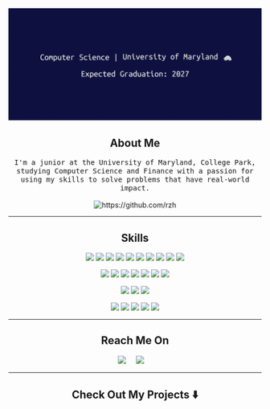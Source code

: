 <div align="center">
  <img src="https://github.com/rzhong89/rzhong89/blob/ba3d45f5785bd388a9392cd1b685671cdc591327/image/header.gif" alt="header"/>
</div>

<h2 align="center"> About Me</h2>
<p align="center">
  <samp>I'm a junior at the University of Maryland, College Park, studying Computer Science and Finance with a passion for using my skills to solve problems that have real-world impact.
  </samp>
  <br> <br>
  <img src="https://komarev.com/ghpvc/?username=rzhong89" alt="https://github.com/rzh" />
</p>

<hr>

<h2 align="center"> Skills</h2>
<p align="center">
<a href="#"><img src="https://img.shields.io/badge/Java-%23ED8B00.svg?&style=for-the-badge&logo=openjdk&logoColor=white" /></a>
<a href="#"><img src="https://img.shields.io/badge/Python-3776AB?style=for-the-badge&logo=python&logoColor=white" /></a>
<a href="#"><img src="https://img.shields.io/badge/C-00599C?style=for-the-badge&logo=c&logoColor=white" /></a>
<a href="#"><img src="https://img.shields.io/badge/C++-%2300599C.svg?&style=for-the-badge&logo=c%2B%2B&logoColor=white" /></a>
<a href="#"><img src="https://img.shields.io/badge/OCaml-EC6813?style=for-the-badge&logo=ocaml&logoColor=white" /></a>
<a href="#"><img src="https://img.shields.io/badge/Rust-%23000000.svg?&style=for-the-badge&logo=rust&logoColor=white" /></a>
<a href="#"><img src="https://img.shields.io/badge/R-%23276DC3.svg?&style=for-the-badge&logo=r&logoColor=white" /></a>
<a href="#"><img src="https://img.shields.io/badge/HTML-%23E34F26.svg?&style=for-the-badge&logo=html5&logoColor=white" /></a>
<a href="#"><img src="https://img.shields.io/badge/CSS-239120?&style=for-the-badge&logo=css3&logoColor=white" /></a>
<a href="#"><img src="https://img.shields.io/badge/JavaScript-F7DF1E?style=for-the-badge&logo=javascript&logoColor=black" /></a>
</p>
<p align="center">
<a href="#"><img src="https://img.shields.io/badge/react%20-%2300D9FF.svg?&style=for-the-badge&logo=react&logoColor=white" /></a>
<a href="#"><img src="https://img.shields.io/badge/Next-black?style=for-the-badge&logo=next.js&logoColor=white" /></a>
<a href="#"><img src="https://img.shields.io/badge/Flask-000000?style=for-the-badge&logo=flask&logoColor=white" /></a>
<a href="#"><img src="https://img.shields.io/badge/Spring_Boot-6DB33F?style=for-the-badge&logo=spring-boot&logoColor=white" /></a>
<a href="#"><img src="https://img.shields.io/badge/tailwind-css%20-%231572B6.svg?&style=for-the-badge&logo=tailwind-css&logoColor=white" /></a>
<a href="#"><img src="https://img.shields.io/badge/Pandas-150458?style=for-the-badge&logo=pandas&logoColor=white" /></a>
<a href="#"><img src="https://img.shields.io/badge/NumPy-4DABCF?style=for-the-badge&logo=numpy&logoColor=white" /></a>
</p>
<p align="center">
<a href="#"><img src="https://img.shields.io/badge/AWS-%23FF9900.svg?&style=for-the-badge&logo=amazon-aws&logoColor=white" /></a>
<a href="#"><img src="https://img.shields.io/badge/Firebase-039BE5?style=for-the-badge&logo=firebase&logoColor=white" /></a>
<a href="#"><img src="https://img.shields.io/badge/Google_Cloud-4285F4?style=for-the-badge&logo=google-cloud&logoColor=white" /></a>
</p>
<p align="center">
<a href="#"><img src="https://img.shields.io/badge/Git-F05032?style=for-the-badge&logo=git&logoColor=white" /></a>
<a href="#"><img src="https://img.shields.io/badge/GitHub-100000?style=for-the-badge&logo=github&logoColor=white" /></a>
<a href="#"><img src="https://img.shields.io/badge/Linux-FCC624?style=for-the-badge&logo=linux&logoColor=black" /></a>
<a href="#"><img src="https://img.shields.io/badge/Terraform-844FBA?style=for-the-badge&logo=terraform&logoColor=white" /></a>
<a href="#"><img src="https://img.shields.io/badge/Docker-2496ED?style=for-the-badge&logo=docker&logoColor=white" /></a>
</p>

<hr>

<h2  align="center"> Reach Me On</h2>
<p align="center">
  <a target="_blank"href="https://www.linkedin.com/in/ryan-zhong/"><img src="https://img.shields.io/badge/linkedin-%230077B5.svg?&style=for-the-badge&logo=linkedin&logoColor=white" /></a>&nbsp;&nbsp;&nbsp;&nbsp;
  <a href="mailto:rzhong@umd.edu?subject=Hello%20Ileri,%20From%20Github"><img src="https://img.shields.io/badge/gmail-%23D14836.svg?&style=for-the-badge&logo=gmail&logoColor=white" /></a>&nbsp;&nbsp;&nbsp;&nbsp;
</p>

<hr>

<h2  align="center">Check Out My Projects ⬇️ </h2>
